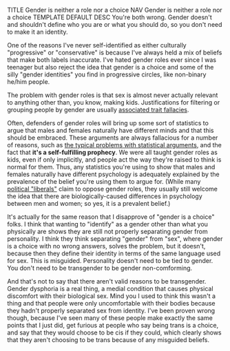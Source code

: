 TITLE Gender is neither a role nor a choice
NAV Gender is neither a role nor a choice
TEMPLATE DEFAULT
DESC You're both wrong. Gender doesn't and shouldn't define who you are or what you should do, so you don't need to make it an identity.

One of the reasons I've never self-identified as either culturally "progressive" or "conservative" is because I've always held a mix of beliefs that make both labels inaccurate. I've hated gender roles ever since I was teenager but also reject the idea that gender is a choice and some of the silly "gender identities" you find in progressive circles, like non-binary he/him people.

The problem with gender roles is that sex is almost never actually relevant to anything other than, you know, making kids. Justifications for filtering or grouping people by gender are usually [associated trait fallacies](/argument/association).

Often, defenders of gender roles will bring up some sort of statistics to argue that males and females naturally have different minds and that this should be embraced. These arguments are always fallacious for a number of reasons, such as [the typical problems with statistical arguments](/argument/statistics), and the fact that **it's a self-fulfilling prophecy**. We were all taught gender roles as kids, even if only implicitly, and people act the way they're raised to think is normal for them. Thus, any statistics you're using to show that males and females naturally have different psychology is adequately explained by the prevalence of the belief you're using them to argue for. (While many [political "liberals"](left_right) claim to oppose gender roles, they usually still welcome the idea that there are biologically-caused differences in psychology between men and women; so yes, it is a prevalent belief.)

It's actually for the same reason that I disapprove of "gender is a choice" folks. I think that wanting to "identify" as a gender other than what you physically are shows they are still not properly separating gender from personality. I think they think separating "gender" from "sex", where gender is a choice with no wrong answers, solves the problem, but it doesn't, because then they define their identity in terms of the same language used for sex. This is misguided. Personality doesn't need to be tied to gender. You don't need to be transgender to be gender non-comforming.

And that's not to say that there aren't valid reasons to be transgender. Gender dysphoria is a real thing, a medial condition that causes physical discomfort with their biological sex. Mind you I used to think this wasn't a thing and that people were only uncomfortable with their bodies because they hadn't properly separated sex from identity. I've been proven wrong though, because I've seen many of these people make exactly the same points that I just did, get furious at people who say being trans is a choice, and say that they would choose to be cis if they could, which clearly shows that they aren't choosing to be trans because of any misguided beliefs.
